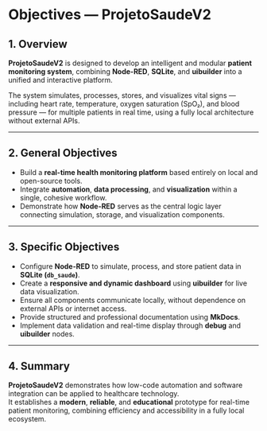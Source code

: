 # Objectives — ProjetoSaudeV2

## 1. Overview
**ProjetoSaudeV2** is designed to develop an intelligent and modular **patient monitoring system**, combining **Node-RED**, **SQLite**, and **uibuilder** into a unified and interactive platform.

The system simulates, processes, stores, and visualizes vital signs — including heart rate, temperature, oxygen saturation (SpO₂), and blood pressure — for multiple patients in real time, using a fully local architecture without external APIs.

---

## 2. General Objectives
- Build a **real-time health monitoring platform** based entirely on local and open-source tools.  
- Integrate **automation**, **data processing**, and **visualization** within a single, cohesive workflow.  
- Demonstrate how **Node-RED** serves as the central logic layer connecting simulation, storage, and visualization components.

---

## 3. Specific Objectives
- Configure **Node-RED** to simulate, process, and store patient data in **SQLite (`db_saude`)**.  
- Create a **responsive and dynamic dashboard** using **uibuilder** for live data visualization.  
- Ensure all components communicate locally, without dependence on external APIs or internet access.  
- Provide structured and professional documentation using **MkDocs**.  
- Implement data validation and real-time display through **debug** and **uibuilder** nodes.

---

## 4. Summary
**ProjetoSaudeV2** demonstrates how low-code automation and software integration can be applied to healthcare technology.  
It establishes a **modern**, **reliable**, and **educational** prototype for real-time patient monitoring, combining efficiency and accessibility in a fully local ecosystem.
